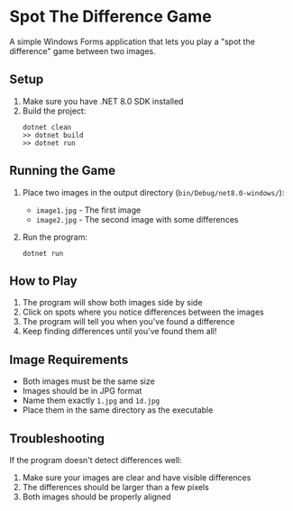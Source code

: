 # Spot The Difference Game

A simple Windows Forms application that lets you play a "spot the difference" game between two images.

## Setup

1. Make sure you have .NET 8.0 SDK installed
2. Build the project:
   ```
   dotnet clean
   >> dotnet build
   >> dotnet run
   ```

## Running the Game

1. Place two images in the output directory (`bin/Debug/net8.0-windows/`):

   - `image1.jpg` - The first image
   - `image2.jpg` - The second image with some differences
2. Run the program:

   ```
   dotnet run
   ```

## How to Play

1. The program will show both images side by side
2. Click on spots where you notice differences between the images
3. The program will tell you when you've found a difference
4. Keep finding differences until you've found them all!

## Image Requirements

- Both images must be the same size
- Images should be in JPG format
- Name them exactly `1.jpg` and `1d.jpg`
- Place them in the same directory as the executable

## Troubleshooting

If the program doesn't detect differences well:

1. Make sure your images are clear and have visible differences
2. The differences should be larger than a few pixels
3. Both images should be properly aligned
